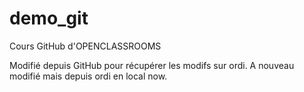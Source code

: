 ﻿demo_git
========
Cours GitHub d'OPENCLASSROOMS

Modifié depuis GitHub pour récupérer les modifs sur ordi.
A nouveau modifié mais depuis ordi en local now.

